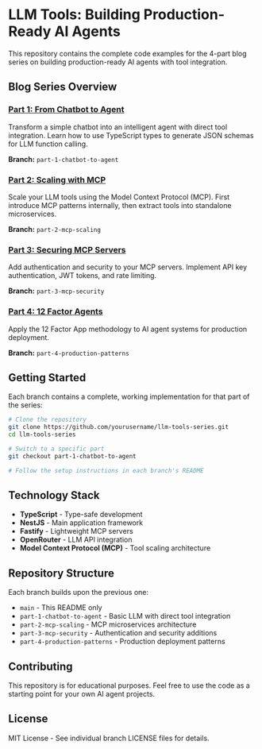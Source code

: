 # LLM Tools: Building Production-Ready AI Agents

This repository contains the complete code examples for the 4-part blog series on building production-ready AI agents with tool integration.

## Blog Series Overview

### [Part 1: From Chatbot to Agent](https://cheddybop.digital/blog/llm-tools-chatbot-to-agent-part-1)
Transform a simple chatbot into an intelligent agent with direct tool integration. Learn how to use TypeScript types to generate JSON schemas for LLM function calling.

**Branch:** `part-1-chatbot-to-agent`

### [Part 2: Scaling with MCP](https://cheddybop.digital/blog/llm-tools-scaling-with-mcp-part-2)
Scale your LLM tools using the Model Context Protocol (MCP). First introduce MCP patterns internally, then extract tools into standalone microservices.

**Branch:** `part-2-mcp-scaling`

### [Part 3: Securing MCP Servers](https://cheddybop.digital/blog/llm-tools-mcp-security-part-3)
Add authentication and security to your MCP servers. Implement API key authentication, JWT tokens, and rate limiting.

**Branch:** `part-3-mcp-security`

### [Part 4: 12 Factor Agents](https://cheddybop.digital/blog/llm-tools-12-factor-agents-part-4)
Apply the 12 Factor App methodology to AI agent systems for production deployment.

**Branch:** `part-4-production-patterns`

## Getting Started

Each branch contains a complete, working implementation for that part of the series:

```bash
# Clone the repository
git clone https://github.com/yourusername/llm-tools-series.git
cd llm-tools-series

# Switch to a specific part
git checkout part-1-chatbot-to-agent

# Follow the setup instructions in each branch's README
```

## Technology Stack

- **TypeScript** - Type-safe development
- **NestJS** - Main application framework
- **Fastify** - Lightweight MCP servers
- **OpenRouter** - LLM API integration
- **Model Context Protocol (MCP)** - Tool scaling architecture

## Repository Structure

Each branch builds upon the previous one:

- `main` - This README only
- `part-1-chatbot-to-agent` - Basic LLM with direct tool integration
- `part-2-mcp-scaling` - MCP microservices architecture
- `part-3-mcp-security` - Authentication and security additions
- `part-4-production-patterns` - Production deployment patterns

## Contributing

This repository is for educational purposes. Feel free to use the code as a starting point for your own AI agent projects.

## License

MIT License - See individual branch LICENSE files for details.